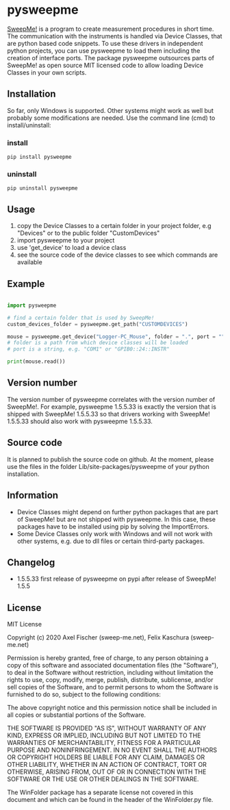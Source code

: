 # pysweepme

[SweepMe!](https://sweep-me.net) is a program to create measurement procedures in short time. The communication with the instruments is handled via Device Classes, that are python based code snippets. To use these drivers in independent python projects, you can use pysweepme to load them including the creation of interface ports. The package pysweepme outsources parts of SweepMe! as open source MIT licensed code to allow loading Device Classes in your own scripts.

## Installation
So far, only Windows is supported. Other systems might work as well but probably some modifications are needed.
Use the command line (cmd) to install/uninstall:

### install
    pip install pysweepme 

### uninstall
    pip uninstall pysweepme

## Usage

1. copy the Device Classes to a certain folder in your project folder, e.g "Devices" or to the public folder "CustomDevices"
2. import pysweepme to your project
3. use 'get_device' to load a device class
4. see the source code of the device classes to see which commands are available

## Example

```python

import pysweepme

# find a certain folder that is used by SweepMe!
custom_devices_folder = pysweepme.get_path("CUSTOMDEVICES")

mouse = pysweepme.get_device("Logger-PC_Mouse", folder = ".", port = "")
# folder is a path from which device classes will be loaded
# port is a string, e.g. "COM1" or "GPIB0::24::INSTR"

print(mouse.read())

```
    
## Version number
The version number of pysweepme correlates with the version number of SweepMe!. For example, pysweepme 1.5.5.33 is exactly the version that is shipped with SweepMe! 1.5.5.33 so that drivers working with SweepMe! 1.5.5.33 should also work with pysweepme 1.5.5.33.

## Source code
It is planned to publish the source code on github. At the moment, please use the files in the folder Lib/site-packages/pysweepme of your python installation.

## Information
* Device Classes might depend on further python packages that are part of SweepMe! but are not shipped with pysweepme. In this case, these packages have to be installed using pip by solving the ImportErrors. 
* Some Device Classes only work with Windows and will not work with other systems, e.g. due to dll files or certain third-party packages.

## Changelog
* 1.5.5.33 first release of pysweepme on pypi after release of SweepMe! 1.5.5

## License
MIT License

Copyright (c) 2020 Axel Fischer (sweep-me.net), Felix Kaschura (sweep-me.net)

Permission is hereby granted, free of charge, to any person obtaining a copy of
this software and associated documentation files (the "Software"), to deal in
the Software without restriction, including without limitation the rights to
use, copy, modify, merge, publish, distribute, sublicense, and/or sell copies
of the Software, and to permit persons to whom the Software is furnished to do
so, subject to the following conditions:

The above copyright notice and this permission notice shall be included in all
copies or substantial portions of the Software.

THE SOFTWARE IS PROVIDED "AS IS", WITHOUT WARRANTY OF ANY KIND, EXPRESS OR
IMPLIED, INCLUDING BUT NOT LIMITED TO THE WARRANTIES OF MERCHANTABILITY,
FITNESS FOR A PARTICULAR PURPOSE AND NONINFRINGEMENT. IN NO EVENT SHALL THE
AUTHORS OR COPYRIGHT HOLDERS BE LIABLE FOR ANY CLAIM, DAMAGES OR OTHER
LIABILITY, WHETHER IN AN ACTION OF CONTRACT, TORT OR OTHERWISE, ARISING FROM,
OUT OF OR IN CONNECTION WITH THE SOFTWARE OR THE USE OR OTHER DEALINGS IN THE
SOFTWARE.

The WinFolder package has a separate license not covered in this document and
which can be found in the header of the WinFolder.py file.

